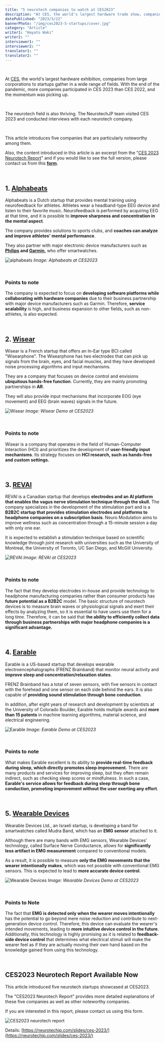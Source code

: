```yaml
---
title: "5 neurotech companies to watch at CES2023"
description: "At CES, the world's largest hardware trade show, companies from large corporations to startups gather across a wide range of fields. At CES2023 held in January this year, about 35 neurotech startups exhibited. The NeurotechJP team visited CES2023 and conducted interviews with each company on site.In this article, we introduce five companies that are particularly noteworthy among them."
datePublished: "2023/3/22"
bannerPhoto: "/img/ces2023-5-startups/cover.jpg"
category: "Article"
writer1: "Hayato Waki"
writer2: ""
interviewer1: ""
interviewer2: ""
translator1: ""
translator2: ""
---
```


&nbsp;

At [CES](https://www.ces.tech/), the world's largest hardware exhibition, companies from large corporations to startups gather in a wide range of fields. With the end of the pandemic, more companies participated in CES 2023 than CES 2022, and the momentum was picking up.

&nbsp;

The neurotech field is also thriving.
The NeurotechJP team visited CES 2023 and conducted interviews with each neurotech company.

&nbsp;

This article introduces five companies that are particularly noteworthy among them.

Also, the content introduced in this article is an excerpt from the "[CES 2023 Neurotech Report](https://neurotechjp.com/slides/ces-2023/)" and if you would like to see the full version, please contact us from this **[form](https://survey.typeform.com/to/qPJz3ebs)**.

&nbsp;

## **1. [Alphabeats](https://www.listenalphabeats.com/)**

Alphabeats is a Dutch startup that provides mental training using neurofeedback for athletes.
Athletes wear a headband-type EEG device and listen to their favorite music. Neurofeedback is performed by acquiring EEG at that time, and it is possible to **improve sharpness and concentration in the mental aspect**.

The company provides solutions to sports clubs, and **coaches can analyze and improve athletes' mental performance**.

They also partner with major electronic device manufacturers such as **[Philips](https://www.philips.dk/) and [Garmin](https://www.garmin.com/da-DK/),** who offer smartwatches.

![alphabeats](https://neurotechjp.com/img/ces2023-5-startups/alphabeats.jpg)
_Image: Alphabeats at CES2023_

&nbsp;

### Points to note

The company is expected to focus on **developing software platforms while collaborating with hardware companies** due to their business partnership with major device manufacturers such as Garmin.
Therefore, **service scalability** is high, and business expansion to other fields, such as non-athletes, is also expected.

&nbsp;

## **2. [Wisear](https://www.wisear.io/)**

Wisear is a French startup that offers an In-Ear type BCI called "Wisearphone". The Wisearphone has two electrodes that can pick up signals from the brain, eyes, and facial muscles, and they have developed noise processing algorithms and input mechanisms.

They are a company that focuses on device control and envisions **ubiquitous hands-free function**. Currently, they are mainly promoting partnerships in **AR**.

They will also provide input mechanisms that incorporate EOG (eye movement) and EEG (brain waves) signals in the future.

![Wisear](https://neurotechjp.com/img/ces2023-5-startups/wisear.jpg)
_Image: Wisear Demo at CES2023_

&nbsp;

### Points to note

Wisear is a company that operates in the field of Human-Computer Interaction (HCI) and prioritizes the development of **user-friendly input mechanisms**. Its strategy focuses on **HCI research, such as hands-free and custom settings.**

&nbsp;

## **3. [REVAI](https://revai.ca/)**

REVAI is a Canadian startup that develops **electrodes and an AI platform that enables the vagus nerve stimulation technique through the skull.** The company specializes in the development of the stimulation part and is a **B2B2C startup that provides stimulation electrodes and platforms to headphone companies on a subscription basis**. Neuro Modulation aims to improve wellness such as concentration through a 15-minute session a day with only one ear.

It is expected to establish a stimulation technique based on scientific knowledge through joint research with universities such as the University of Montreal, the University of Toronto, UC San Diego, and McGill University.

![REVAI](https://neurotechjp.com/img/ces2023-5-startups/revai.jpg)
_Image: REVAI at CES2023_

&nbsp;

### Points to note

The fact that they develop electrodes in-house and provide technology to headphone manufacturing companies rather than consumer products has **future potential as a B2B2C** model. The basic structure of neurotech devices is to measure brain waves or physiological signals and exert their effects by analyzing them, so it is essential to have users use them for a long time. Therefore, it can be said that t**he ability to efficiently collect data through business partnerships with major headphone companies is a significant advantage.**

&nbsp;

## **4. [Earable](https://frenzband.com/)**

Earable is a US-based startup that develops wearable electroencephalographs (FRENZ Brainband) that monitor neural activity and **improve sleep and concentration/relaxation states**.

FRENZ Brainband has a total of seven sensors, with five sensors in contact with the forehead and one sensor on each side behind the ears. It is also capable of **providing sound stimulation through bone conduction**.

In addition, after eight years of research and development by scientists at the University of Colorado Boulder, Earable holds multiple awards and **more than 15 patents** in machine learning algorithms, material science, and electrical engineering.

![Earable](https://neurotechjp.com/img/ces2023-5-startups/earable.jpg)
_Image: Earable Demo at CES2023_

&nbsp;

### Points to note

What makes Earable excellent is its ability to **provide real-time feedback during sleep, which directly promotes sleep improvement.** There are many products and services for improving sleep, but they often remain indirect, such as checking sleep scores or mindfulness. In such a case, **Earable's service allows for feedback during sleep through bone conduction, promoting improvement without the user exerting any effort**.

&nbsp;

## **5. [Wearable Devices](https://www.wearabledevices.co.il/)**

Wearable Devices Ltd., an Israeli startup, is developing a band for smartwatches called Mudra Band, which has an **EMG sensor** attached to it.

Although there are many bands with EMG sensors, Wearable Devices' technology, called Surface Nerve Conductance, allows for **significantly less artifact in EMG measurement** compared to conventional models.

As a result, it is possible to measure **only the EMG movements that the wearer intentionally makes**, which was not possible with conventional EMG sensors. This is expected to lead to **more accurate device control**.

![Wearable Devices](https://neurotechjp.com/img/ces2023-5-startups/wearable-devices.jpg)
_Image: Wearable Devices Demo at CES2023_

&nbsp;

### Points to Note

The fact that **EMG is detected only when the wearer moves intentionally** has the potential to go beyond mere noise reduction and contribute to next-generation device control. Therefore, this device can evaluate the wearer's intended movements, leading to **more intuitive device control in the future**.
Additionally, this technology is highly promising as it is related to **feedback-side device control** that determines what electrical stimuli will make the wearer feel as if they are actually moving their own hand based on the knowledge gained from using this technology.

&nbsp;

## **CES2023 Neurotech Report Available Now**

This article introduced five neurotech startups showcased at CES2023.

The "CES2023 Neurotech Report" provides more detailed explanations of these five companies as well as other noteworthy companies.

If you are interested in this report, please contact us using this form.

![CES2023 neurotech report](https://neurotechjp.com/img/ces2023-5-startups/ces-2023-en.jpg)

Details:
[https://neurotechjp.com/slides/ces-2023/](https://neurotechjp.com/slides/ces-2023/)
